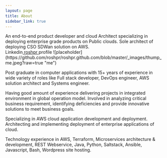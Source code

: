 ```yaml
---
layout: page
title: About
sidebar_link: true
---
```


<p class="message">
An end-to-end product developer and cloud Architect specializing in deploying enterprise grade products on Public clouds. Sole architect of deploying CSO SDWan solution on AWS.
<br>
Linkedin<a href="https://www.linkedin.com/in/roshpr/" target="_blank"> roshpr </a> profile
![placeholder](https://github.com/roshpr/roshpr.github.com/blob/master/_images/thump_me.jpeg?raw=true "me")

</p>
<p class="message">
Post graduate in computer applications with 15+ years of experience in wide variety of roles like Full stack developer, 
DevOps engineer, AWS solution architect and Systems engineer.
</p>
<p>
  Having good amount of experience delivering projects in integrated environment in global operation model. 
  Involved in analyzing critical business requirement, identifying deficiencies and provide innovative 
  solutions to meet business goals.
</p>
<p class="message">
Specializing in AWS cloud application development and deployment. Architecting and implementing deployment 
of enterprise applications of cloud.
</p>
<p class="message">
Technology experience in AWS, Terraform, Microservices architecture & development, REST Webservice, Java, Python, Saltstack, Ansible, Javascript, Bash, Wordpress site hosting. 
</p>
